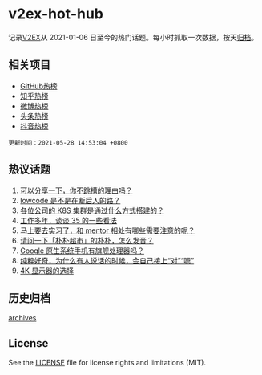 # v2ex-hot-hub

 记录[V2EX](https://www.v2ex.com/)从 2021-01-06 日至今的热门话题。每小时抓取一次数据，按天[归档](archives)。
 
 ## 相关项目

- [GitHub热榜](https://github.com/snaildev/github-hot-hub)
- [知乎热榜](https://github.com/snaildev/zhihu-hot-hub)
- [微博热榜](https://github.com/snaildev/weibo-hot-hub)
- [头条热榜](https://github.com/snaildev/toutiao-hot-hub)
- [抖音热榜](https://github.com/snaildev/douyin-hot-hub)


 `更新时间：2021-05-28 14:53:04 +0800`

## 热议话题

1. [可以分享一下，你不跳槽的理由吗？](https://www.v2ex.com/t/779658)
1. [lowcode 是不是在断后人的路？](https://www.v2ex.com/t/779797)
1. [各位公司的 K8S 集群是通过什么方式搭建的？](https://www.v2ex.com/t/779694)
1. [工作多年，谈谈 35 的一些看法](https://www.v2ex.com/t/779656)
1. [马上要去实习了，和 mentor 相处有哪些需要注意的呢？](https://www.v2ex.com/t/779707)
1. [请问一下「朴朴超市」的朴朴，怎么发音？](https://www.v2ex.com/t/779730)
1. [Google 原生系统手机有旗舰处理器吗？](https://www.v2ex.com/t/779613)
1. [纯粹好奇，为什么有人说话的时候，会自己接上“对”“嗯”](https://www.v2ex.com/t/779733)
1. [4K 显示器的选择](https://www.v2ex.com/t/779716)

## 历史归档

[archives](archives)

## License

See the [LICENSE](LICENSE) file for license rights and limitations (MIT).
